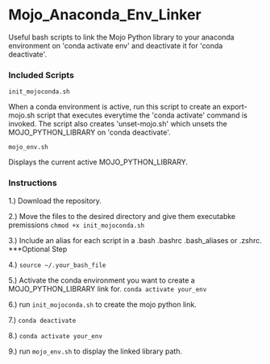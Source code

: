 # Mojo_Anaconda_Env_Linker
Useful bash scripts to link the Mojo Python library to your anaconda environment on 'conda activate env' and deactivate it for 'conda deactivate'.

### Included Scripts

`init_mojoconda.sh`

When a conda environment is active, run this script to create an export-mojo.sh script that executes everytime the 'conda activate' command is invoked. The script also creates 'unset-mojo.sh' which unsets the MOJO_PYTHON_LIBRARY on 'conda deactivate'.

`mojo_env.sh`

Displays the current active MOJO_PYTHON_LIBRARY.

### Instructions

1.) Download the repository.

2.) Move the files to the desired directory and give them executabke premissions `chmod +x init_mojoconda.sh`

3.) Include an alias for each script in a .bash .bashrc .bash_aliases or .zshrc. ***Optional Step

4.) `source ~/.your_bash_file`

5.) Activate the conda environment you want to create a MOJO_PYTHON_LIBRARY link for. `conda activate your_env`

6.) run `init_mojoconda.sh` to create the mojo python link.

7.) `conda deactivate`

8.) `conda activate your_env`

9.) run `mojo_env.sh` to display the linked library path.
